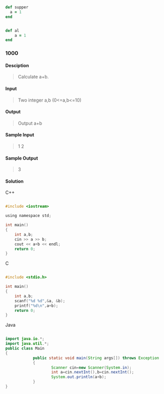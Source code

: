 
```ruby

def supper
  a = 1
end
```

```ruby

def al
    a = 1
end
```

### 1000

#### Desciption
> Calculate a+b.

#### Input
> Two integer a,b (0<=a,b<=10)

#### Output
> Output a+b

#### Sample Input
> 1 2

#### Sample Output
> 3

#### Solution
C++

```c

#include <iostream>

using namespace std;

int main()
{
    int a,b;
    cin >> a >> b;
    cout << a+b << endl;
    return 0;
}

```
C

``` c

#include <stdio.h>

int main()
{
    int a,b;
    scanf("%d %d",&a, &b);
    printf("%d\n",a+b);
    return 0;
}
```
Java

``` java

import java.io.*;
import java.util.*;
public class Main
{
            public static void main(String args[]) throws Exception
            {
                    Scanner cin=new Scanner(System.in);
                    int a=cin.nextInt(),b=cin.nextInt();
                    System.out.println(a+b);
            }
}
```